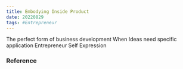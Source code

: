 ```yaml
---
title: Embodying Inside Product
date: 20220829
tags: #Entrepreneur
---
```


The perfect form of business development 
When Ideas need specific application 
Entrepreneur Self Expression



### Reference
